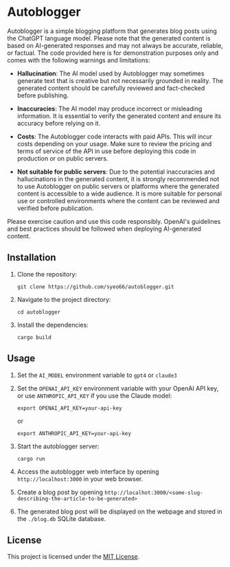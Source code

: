 # Autoblogger

Autoblogger is a simple blogging platform that generates blog posts using the ChatGPT language model. Please note that the generated content is based on AI-generated responses and may not always be accurate, reliable, or factual. The code provided here is for demonstration purposes only and comes with the following warnings and limitations:

- **Hallucination**: The AI model used by Autoblogger may sometimes generate text that is creative but not necessarily grounded in reality. The generated content should be carefully reviewed and fact-checked before publishing.

- **Inaccuracies**: The AI model may produce incorrect or misleading information. It is essential to verify the generated content and ensure its accuracy before relying on it.

- **Costs**: The Autoblogger code interacts with paid APIs. This will incur costs depending on your usage. Make sure to review the pricing and terms of service of the API in use before deploying this code in production or on public servers.

- **Not suitable for public servers**: Due to the potential inaccuracies and hallucinations in the generated content, it is strongly recommended not to use Autoblogger on public servers or platforms where the generated content is accessible to a wide audience. It is more suitable for personal use or controlled environments where the content can be reviewed and verified before publication.

Please exercise caution and use this code responsibly. OpenAI's guidelines and best practices should be followed when deploying AI-generated content.

## Installation

1. Clone the repository:

   ```shell
   git clone https://github.com/syeo66/autoblogger.git
   ```

2. Navigate to the project directory:

   ```shell
   cd autoblogger
   ```

3. Install the dependencies:

   ```shell
   cargo build
   ```

## Usage

1. Set the `AI_MODEL` environment variable to `gpt4` or `claude3`

2. Set the `OPENAI_API_KEY` environment variable with your OpenAI API key,
   or use `ANTHROPIC_API_KEY` if you use the Claude model:

   ```shell
   export OPENAI_API_KEY=your-api-key
   ```

   or

   ```shell
   export ANTHROPIC_API_KEY=your-api-key
   ```

3. Start the autoblogger server:

   ```shell
   cargo run
   ```

3. Access the autoblogger web interface by opening `http://localhost:3000` in your web browser.

4. Create a blog post by opening `http://localhot:3000/<some-slug-describing-the-article-to-be-generated>` 

5. The generated blog post will be displayed on the webpage and stored in the `./blog.db` SQLite database.

## License

This project is licensed under the [MIT License](LICENSE).

